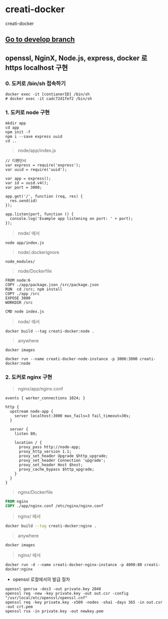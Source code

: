 # creati-docker

creati-docker

## [Go to develop branch](https://github.com/CreatiCoding/creati-docker/tree/develop)

## openssl, NginX, Node.js, express, docker 로 https localhost 구현



### 0. 도커로 /bin/sh 접속하기

```
docker exec -it [contianerID] /bin/sh
# docker exec -it cadc72d1fef2 /bin/sh
```



### 1. 도커로 node 구현

```
mkdir app
cd app
npm init -f
npm i --save express uuid
cd ..
```

> node/app/index.js

```
// 디팬던시
var express = require('express');
var uuid = require('uuid');

var app = express();
var id = uuid.v4();
var port = 3000;

app.get('/', function (req, res) {
  res.send(id)
});

app.listen(port, function () {
  console.log('Example app listening on port: ' + port);
});
```

> node/ 에서

```
node app/index.js
```

> node/.dockerignore

```
node_modules/
```

> node/Dockerfile

```
FROM node:6
COPY ./app/package.json /src/package.json
RUN  cd /src; npm install
COPY ./app /src
EXPOSE 3000
WORKDIR /src

CMD node index.js
```

> node/ 에서

```
docker build --tag creati-docker:node .
```

> anywhere

```
docker images
```

```
docker run --name creati-docker-node-instance -p 3000:3000 creati-docker:node
```



### 2. 도커로 nginx 구현

> nginx/app/nginx.conf

```
events { worker_connections 1024; }

http {
  upstream node-app {
    server localhost:3000 max_fails=3 fail_timeout=30s;
  }

  server {
    listen 80;

    location / {
      proxy_pass http://node-app;
      proxy_http_version 1.1;
      proxy_set_header Upgrade $http_upgrade;
      proxy_set_header Connection 'upgrade';
      proxy_set_header Host $host;
      proxy_cache_bypass $http_upgrade;
    }
  }
}
```

> nginx/Dockerfile

```dockerfile
FROM nginx
COPY ./app/nginx.conf /etc/nginx/nginx.conf
```

> nginx/ 에서

```bash
docker build --tag creati-docker:nginx .
```

> anywhere

```
docker images
```

> nginx/ 에서

```
docker run -d --name creati-docker-nginx-instance -p 4000:80 creati-docker:nginx
```







- openssl 로컬에서의 발급 절차

```
openssl genrsa -des3 -out private.key 2048
openssl req -new -key private.key -out out.csr -config "/usr/local/etc/openssl/openssl.cnf"
openssl req -key private.key -x509 -nodes -sha1 -days 365 -in out.csr -out crt.pem
openssl rsa -in private.key -out newkey.pem
```


